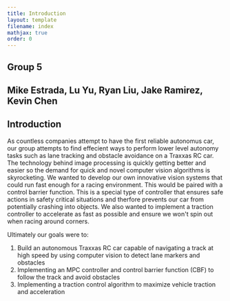 ```yaml
---
title: Introduction
layout: template
filename: index
mathjax: true
order: 0
--- 
```

## Group 5 
## Mike Estrada, Lu Yu, Ryan Liu, Jake Ramirez, Kevin Chen

## Introduction
As countless companies attempt to have the first reliable autonomus car, our group attempts to find effecient ways to perform lower level autonomy tasks such as lane tracking and obstacle avoidance on a Traxxas RC car. The technology behind image processing is quickly getting better and easier so the demand for quick and novel computer vision algorithms is skyrocketing. We wanted to develop our own innovative vision systems that could run fast enough for a racing environment. This would be paired with a control barrier function. This is a special type of controller that ensures safe actions in safety critical situations and therfore prevents our car from potentially crashing into objects. We also wanted to implement a traction controller to accelerate as fast as possible and ensure we won't spin out when racing around corners. 

Ultimately our goals were to:

1. Build an autonomous Traxxas RC car capable of navigating a track at high speed by using computer vision to detect lane markers and obstacles
2. Implementing an MPC controller and control barrier function (CBF) to follow the track and avoid obstacles
3. Implementing a traction control algorithm to maximize vehicle traction and acceleration







